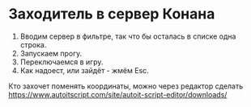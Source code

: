 # Заходитель в сервер Конана
1. Вводим сервер в фильтре, так что бы осталась в списке одна строка.
2. Запускаем прогу. 
3. Переключаемся в игру.
4. Как надоест, или зайдёт - жмём Esc.

Кто захочет поменять координаты, можно через редактор сделать https://www.autoitscript.com/site/autoit-script-editor/downloads/
